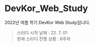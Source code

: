 # DevKor_Web_Study
2022년 여름 학기 DevKor Web Study입니다.   
> 스터디 시작 날짜 : 22. 7. 01   
> 현재 스터디 진행 상황 : 6주차   